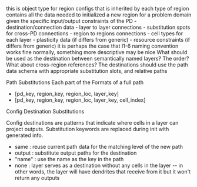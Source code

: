 this is object type for region configs that is inherited by each type of region
contains all the data needed to initialized a new region for a problem domain given the specific input/output constraints of the PD
    - destination/connection data
        - layer to layer connections
        - substitution spots for cross-PD connections
        - region to regions connections
    - cell types for each layer
    - plasticity data (if differs from generic)
    - resource constraints (if differs from generic)
it is perhaps the case that l1-6 naming convention works fine normally, something more descriptive may be nice
What should be used as the destination between semantically named layers? The order? What about cross-region references?
The destinations should use the path data schema with appropriate substitution slots, and relative paths

Path Substitutions
Each part of the 
Formats of a full path

- [pd_key, region_key, region_loc, layer_key]
- [pd_key, region_key, region_loc, layer_key, cell_index]

Config Destination Substitutions

Config destinations are patterns that indicate where cells in a layer can project outputs. Substitution keywords are replaced during init with generated info.

- same : reuse current path data for the matching level of the new path
- output : substitute output paths for the destination
- "name" : use the name as the key in the path
- none : layer serves as a destination without any cells in the layer
-- in other words, the layer will have dendrites that receive from it but it won't return any outputs

